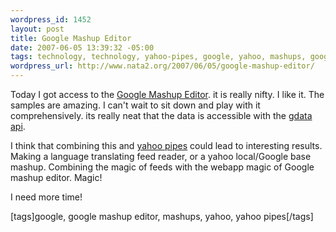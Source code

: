 ```yaml
--- 
wordpress_id: 1452
layout: post
title: Google Mashup Editor
date: 2007-06-05 13:39:32 -05:00
tags: technology, technology, yahoo-pipes, google, yahoo, mashups, google-mashup-editor
wordpress_url: http://www.nata2.org/2007/06/05/google-mashup-editor/
---
```

Today I got access to the <a href="http://code.google.com/gme/">Google Mashup Editor</a>. it is really nifty. I like it. The samples are amazing. I can't wait to sit down and play with it comprehensively. its really neat that the data is accessible with the <a href="http://code.google.com/apis/gdata/overview.html">gdata api</a>.

I think that combining this and <a href="http://pipes.yahoo.com/">yahoo pipes</a> could lead to interesting results. Making a language translating feed reader, or a yahoo local/Google base mashup. Combining the magic of feeds with the webapp magic of Google mashup editor. Magic!

I need more time!
<p class="wlWriterSmartContent" id="0767317B-992E-4b12-91E0-4F059A8CECA8:89e4d85a-890d-4a3a-870f-8032b02fc60a" contenteditable="false" style="margin: 0px; padding: 0px; display: inline">[tags]google, google mashup editor, mashups, yahoo, yahoo pipes[/tags]</p>

